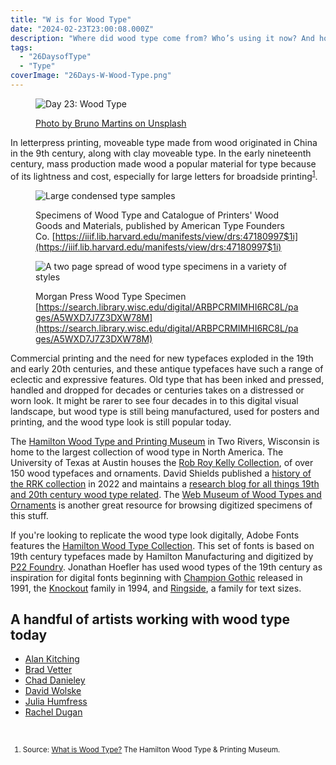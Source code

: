 ```yaml
---
title: "W is for Wood Type"
date: "2024-02-23T23:00:08.000Z"
description: "Where did wood type come from? Who’s using it now? And how to get the look digitally?"
tags: 
  - "26DaysofType"
  - "Type"
coverImage: "26Days-W-Wood-Type.png"
---
```


<figure>

![Day 23: Wood Type](/img/post-images/26Days-W-Wood-Type-1024x576.png)

<figcaption>

[Photo by Bruno Martins on Unsplash](https://unsplash.com/photos/assorted-wood-stamps-OhJmwB4XWLE)

</figcaption>

</figure>

In letterpress printing, moveable type made from wood originated in China in the 9th century, along with clay moveable type. In the early nineteenth century, mass production made wood a popular material for type because of its lightness and cost, especially for large letters for broadside printing<sup><a href="#fn1">1</a></sup>.

<figure>

![Large condensed type samples](/img/post-images/47181270-edited.jpg)

<figcaption>

Specimens of Wood Type and Catalogue of Printers' Wood Goods and Materials, published by American Type Founders Co. [https://iiif.lib.harvard.edu/manifests/view/drs:47180997$1i](https://iiif.lib.harvard.edu/manifests/view/drs:47180997$1i)

</figcaption>

</figure>

<figure>

![A two page spread of wood type specimens in a variety of styles](/img/post-images/ACU7VII7RITC5M8F-M-h1380-53b21-1024x674.jpg)

<figcaption>

Morgan Press Wood Type Specimen [https://search.library.wisc.edu/digital/ARBPCRMIMHI6RC8L/pages/A5WXD7J7Z3DXW78M](https://search.library.wisc.edu/digital/ARBPCRMIMHI6RC8L/pages/A5WXD7J7Z3DXW78M)

</figcaption>

</figure>

Commercial printing and the need for new typefaces exploded in the 19th and early 20th centuries, and these antique typefaces have such a range of eclectic and expressive features. Old type that has been inked and pressed, handled and dropped for decades or centuries takes on a distressed or worn look. It might be rarer to see four decades in to this digital visual landscape, but wood type is still being manufactured, used for posters and printing, and the wood type look is still popular today.

The [Hamilton Wood Type and Printing Museum](https://woodtype.org/pages/about) in Two Rivers, Wisconsin is home to the largest collection of wood type in North America. The University of Texas at Austin houses the [Rob Roy Kelly Collection](https://rrk.finearts.utexas.edu/?page_id=176), of over 150 wood typefaces and ornaments. David Shields published a [history of the RRK collection](https://utpress.utexas.edu/9781477323687/) in 2022 and maintains a [research blog for all things 19th and 20th century wood type related](https://www.woodtyperesearch.com/). The [Web Museum of Wood Types and Ornaments](https://www.unicorngraphics.com/wood%20type%20museum.asp) is another great resource for browsing digitized specimens of this stuff.

If you're looking to replicate the wood type look digitally, Adobe Fonts features the [Hamilton Wood Type Collection](https://fonts.adobe.com/foundries/hamilton-wood-type-foundry). This set of fonts is based on 19th century typefaces made by Hamilton Manufacturing and digitized by [P22 Foundry](https://p22.com/). Jonathan Hoefler has used wood types of the 19th century as inspiration for digital fonts beginning with [Champion Gothic](https://www.typography.com/fonts/champion-gothic/) released in 1991, the [Knockout](https://www.typography.com/fonts/knockout/) family in 1994, and [Ringside](https://www.typography.com/fonts/ringside/), a family for text sizes.

## A handful of artists working with wood type today

- [Alan Kitching](https://www.alankitching.com/portfolio)
- [Brad Vetter](https://bradvetterdesign.com/)
- [Chad Danieley](https://www.instagram.com/chaddanieley/)
- [David Wolske](https://davidwolske.xyz/bio)
- [Julia Humfress](https://www.woodwordsletterpress.com/woodwords-originaletterpressart)
- [Rachel Dugan](https://racheldugan.com/work/)

&nbsp;

<small>
<ol>
<li id="fn1">Source: <a href="https://woodtype.org/pages/what-is-wood-type">What is Wood Type?</a> The Hamilton Wood Type & Printing Museum.</li>
</ol>
</small>